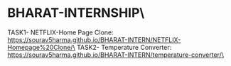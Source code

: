 # BHARAT-INTERNSHIP\
TASK1- NETFLIX-Home Page Clone: https://sourav5harma.github.io/BHARAT-INTERN/NETFLIX-Homepage%20Clone/\
TASK2- Temperature Converter: https://sourav5harma.github.io/BHARAT-INTERN/temperature-converter/\

